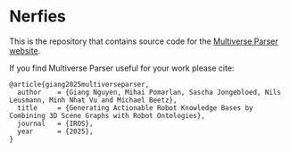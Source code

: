 # Nerfies

This is the repository that contains source code for the [Multiverse Parser website](https://multiverse-framework.github.io/Multiverse-Parser).

If you find Multiverse Parser useful for your work please cite:
```
@article{giang2025multiverseparser,
  author    = {Giang Nguyen, Mihai Pomarlan, Sascha Jongebloed, Nils Leusmann, Minh Nhat Vu and Michael Beetz},
  title     = {Generating Actionable Robot Knowledge Bases by Combining 3D Scene Graphs with Robot Ontologies},
  journal   = {IROS},
  year      = {2025},
}
```

